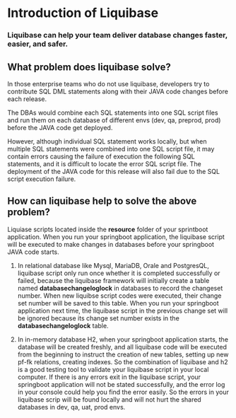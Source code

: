 # Introduction of Liquibase

### Liquibase can help your team deliver database changes faster, easier, and safer.

## What problem does liquibase solve?

In those enterprise teams who do not use liquibase, developers try to contribute SQL DML statements along with their JAVA code
changes before each release.<br>

The DBAs would combine each SQL statements into one SQL script files and run them on each database of different envs 
(dev, qa, preprod, prod) before the JAVA code get deployed.<br>

However, although individual SQL statement works locally, but when multiple SQL statements were combined into one
SQL script file, it may contain errors causing the failure of execution the following SQL statements, and it is difficult to 
locate the error SQL script file. The deployment of the JAVA code for this release will also fail due to the SQL script execution failure.
<br>


## How can liquibase help to solve the above problem?
Liquiase scripts located inside the **resource** folder of your sprintboot application. When you run your springboot application,
the liquibase script will be executed to make changes in databases before your springboot JAVA code starts.

1. In relational database like Mysql, MariaDB, Orale and PostgresQL, liquibase script only run once whether
   it is completed successfully or failed, because the liquibase framework will initially create a table named **databasechangeloglock**
   in databases  to record the changeset number. When new liquibse script codes were executed, their change set number will be
   saved to this table. When you run your springboot application next time, the liquibase script in the previous change set will 
   be ignored because its change set number exists in the **databasechangeloglock** table.

2. In in-memory database H2, when your springboot application starts, the database will be created freshly, and all liquibase 
   code will be executed from the beginning to instruct the creation of new tables, setting up new pf-fk relations, creating 
   indexes. So the combination of liquibase and h2 is a good testing tool to validate your liquibase script in your local 
   computer. If there is any errors exit in the liquibase script, your springboot application will not be stated successfully, 
   and the error log in your console could help you find the error easily. So the errors in your liquibase scrip will be found
   locally and will not hurt the shared databases in dev, qa, uat, prod envs.

